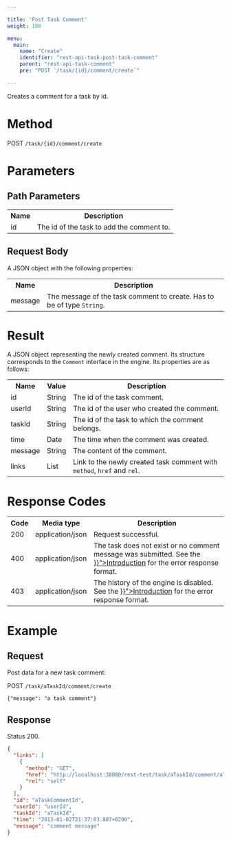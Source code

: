 ```yaml
---

title: 'Post Task Comment'
weight: 180

menu:
  main:
    name: "Create"
    identifier: "rest-api-task-post-task-comment"
    parent: "rest-api-task-comment"
    pre: "POST `/task/{id}/comment/create`"

---
```


Creates a comment for a task by id.

# Method

POST `/task/{id}/comment/create`


# Parameters

## Path Parameters

<table class="table table-striped">
  <tr>
    <th>Name</th>
    <th>Description</th>
  </tr>
  <tr>
    <td>id</td>
    <td>The id of the task to add the comment to.</td>
  </tr>
</table>

## Request Body

A JSON object with the following properties:

<table class="table table-striped">
  <tr>
    <th>Name</th>
    <th>Description</th>
  </tr>
  <tr>
    <td>message</td>
    <td>The message of the task comment to create. Has to be of type <code>String</code>.</td>
  </tr>
</table>


# Result

A JSON object representing the newly created comment. Its structure corresponds to the `Comment` interface in the engine.
Its properties are as follows:

<table class="table table-striped">
  <tr>
    <th>Name</th>
    <th>Value</th>
    <th>Description</th>
  </tr>
  <tr>
    <td>id</td>
    <td>String</td>
    <td>The id of the task comment.</td>
  </tr>
  <tr>
    <td>userId</td>
    <td>String</td>
    <td>The id of the user who created the comment.</td>
  </tr>
  <tr>
    <td>taskId</td>
    <td>String</td>
    <td>The id of the task to which the comment belongs.</td>
  </tr>
  <tr>
    <td>time</td>
    <td>Date</td>
    <td>The time when the comment was created.</td>
  </tr>
  <tr>
    <td>message</td>
    <td>String</td>
    <td>The content of the comment.</td>
  </tr>
  <tr>
    <td>links</td>
    <td>List</td>
    <td>Link to the newly created task comment with <code>method</code>, <code>href</code> and <code>rel</code>.</td>
  </tr>
</table>


# Response Codes

<table class="table table-striped">
  <tr>
    <th>Code</th>
    <th>Media type</th>
    <th>Description</th>
  </tr>
  <tr>
    <td>200</td>
    <td>application/json</td>
    <td>Request successful.</td>
  </tr>
  <tr>
    <td>400</td>
    <td>application/json</td>
    <td>The task does not exist or no comment message was submitted. See the <a href="{{< relref "reference/rest/overview/_index.md#error-handling" >}}">Introduction</a> for the error response format.</td>
  </tr>
  <tr>
    <td>403</td>
    <td>application/json</td>
    <td>The history of the engine is disabled. See the <a href="{{< relref "reference/rest/overview/_index.md#error-handling" >}}">Introduction</a> for the error response format.</td>
  </tr>
</table>


# Example

## Request

Post data for a new task comment:

POST `/task/aTaskId/comment/create`

    {"message": "a task comment"}

## Response

Status 200.

```json
{
  "links": [
    {
      "method": "GET",
      "href": "http://localhost:38080/rest-test/task/aTaskId/comment/aTaskCommentId",
      "rel": "self"
    }
  ],
  "id": "aTaskCommentId",
  "userId": "userId",
  "taskId": "aTaskId",
  "time": "2013-01-02T21:37:03.887+0200",
  "message": "comment message"
}
```
